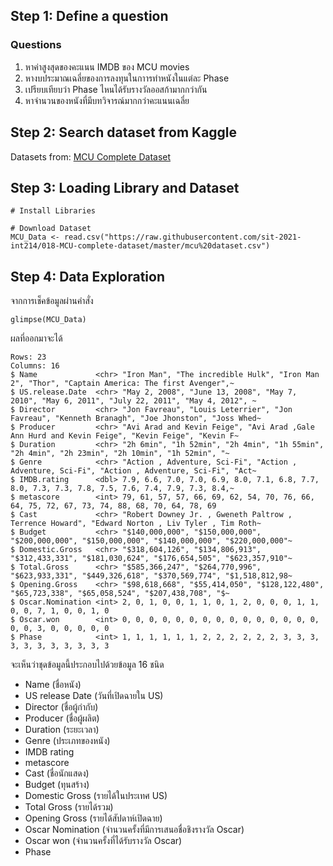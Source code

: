## Step 1: Define a question

### Questions
1. หาค่าสูงสุดของคะแนน IMDB ของ MCU movies
2. หางบประมาณเฉลี่ยของการลงทุนในกาารทำหนังในแต่ละ Phase
3. เปรียบเทียบว่า Phase ไหนได้รับรางวัลออสก้ามากกว่ากัน
4. หาจำนวนของหนังที่มีบทวิจารณ์มากกว่าคะแนนเฉลี่ย

## Step 2: Search dataset from Kaggle
Datasets from: [MCU Complete Dataset](https://www.kaggle.com/rachit239/mcu-complete-dataset)

## Step 3: Loading Library and Dataset
```{R}
# Install Libraries

# Download Dataset
MCU_Data <- read.csv("https://raw.githubusercontent.com/sit-2021-int214/018-MCU-complete-dataset/master/mcu%20dataset.csv")
```

## Step 4: Data Exploration
จากการเช็คข้อมูลผ่านคำสั่ง
```{R}
glimpse(MCU_Data)
```
ผลที่ออกมาจะได้
```{R}
Rows: 23
Columns: 16
$ Name             <chr> "Iron Man", "The incredible Hulk", "Iron Man 2", "Thor", "Captain America: The first Avenger",~
$ US.release.Date  <chr> "May 2, 2008", "June 13, 2008", "May 7, 2010", "May 6, 2011", "July 22, 2011", "May 4, 2012", ~
$ Director         <chr> "Jon Favreau", "Louis Leterrier", "Jon Favreau", "Kenneth Branagh", "Joe Jhonston", "Joss Whed~
$ Producer         <chr> "Avi Arad and Kevin Feige", "Avi Arad ,Gale Ann Hurd and Kevin Feige", "Kevin Feige", "Kevin F~
$ Duration         <chr> "2h 6min", "1h 52min", "2h 4min", "1h 55min", "2h 4min", "2h 23min", "2h 10min", "1h 52min", "~
$ Genre            <chr> "Action , Adventure, Sci-Fi", "Action , Adventure, Sci-Fi", "Action , Adventure, Sci-Fi", "Act~
$ IMDB.rating      <dbl> 7.9, 6.6, 7.0, 7.0, 6.9, 8.0, 7.1, 6.8, 7.7, 8.0, 7.3, 7.3, 7.8, 7.5, 7.6, 7.4, 7.9, 7.3, 8.4,~
$ metascore        <int> 79, 61, 57, 57, 66, 69, 62, 54, 70, 76, 66, 64, 75, 72, 67, 73, 74, 88, 68, 70, 64, 78, 69
$ Cast             <chr> "Robert Downey Jr. , Gweneth Paltrow , Terrence Howard", "Edward Norton , Liv Tyler , Tim Roth~
$ Budget           <chr> "$140,000,000", "$150,000,000", "$200,000,000", "$150,000,000", "$140,000,000", "$220,000,000"~
$ Domestic.Gross   <chr> "$318,604,126", "$134,806,913", "$312,433,331", "$181,030,624", "$176,654,505", "$623,357,910"~
$ Total.Gross      <chr> "$585,366,247", "$264,770,996", "$623,933,331", "$449,326,618", "$370,569,774", "$1,518,812,98~
$ Opening.Gross    <chr> "$98,618,668", "$55,414,050", "$128,122,480", "$65,723,338", "$65,058,524", "$207,438,708", "$~
$ Oscar.Nomination <int> 2, 0, 1, 0, 0, 1, 1, 0, 1, 2, 0, 0, 0, 1, 1, 0, 0, 7, 1, 0, 0, 1, 0
$ Oscar.won        <int> 0, 0, 0, 0, 0, 0, 0, 0, 0, 0, 0, 0, 0, 0, 0, 0, 0, 3, 0, 0, 0, 0, 0
$ Phase            <int> 1, 1, 1, 1, 1, 1, 2, 2, 2, 2, 2, 2, 3, 3, 3, 3, 3, 3, 3, 3, 3, 3, 3
```
จะเห็นว่าชุดข้อมูลนี้ประกอบไปด้วยข้อมูล 16 ชนิด
- Name (ชื่อหนัง)
- US release Date (วันที่เปิดฉายใน US)
- Director (ชื่อผู้กำกับ)
- Producer (ชื่อผู้ผลิต)
- Duration (ระยะเวลา)
- Genre (ประเภทของหนัง)
- IMDB rating
- metascore
- Cast (ชื่อนักแสดง)
- Budget (ทุนสร้าง)
- Domestic Gross (รายได้ในประเทศ US)
- Total Gross (รายได้รวม)
- Opening Gross (รายได้สัปดาห์เปิดฉาย)
- Oscar Nomination (จำนวนครั้งที่มีการเสนอชื่อชิงรางวัล Oscar)
- Oscar won (จำนวนครั้งที่ได้รับรางวัล Oscar)
- Phase
